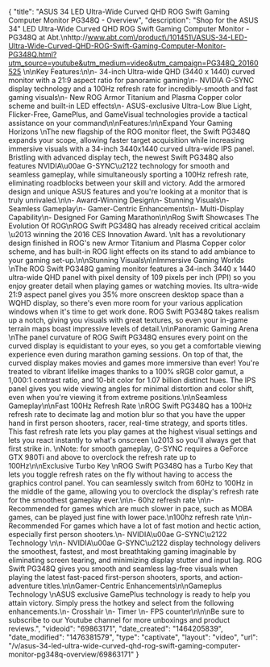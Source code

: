 {
    "title": "ASUS 34 LED Ultra-Wide Curved QHD ROG Swift Gaming Computer Monitor PG348Q - Overview",
    "description": "Shop for the ASUS 34\" LED Ultra-Wide Curved QHD ROG Swift Gaming Computer Monitor - PG348Q at Abt.\nhttp:\/\/www.abt.com\/product\/101451\/ASUS-34-LED-Ultra-Wide-Curved-QHD-ROG-Swift-Gaming-Computer-Monitor-PG348Q.html?utm_source=youtube&utm_medium=video&utm_campaign=PG348Q_20160525 \n\nKey Features:\n\n- 34-inch Ultra-wide QHD (3440 x 1440) curved monitor with a 21:9 aspect ratio for panoramic gaming\n- NVIDIA G-SYNC display technology and a 100Hz refresh rate for incredibly-smooth and fast gaming visuals\n- New ROG Armor Titanium and Plasma Copper color scheme and built-in LED effects\n- ASUS-exclusive Ultra-Low Blue Light, Flicker-Free, GamePlus, and GameVisual technologies provide a tactical assistance on your command\n\nFeatures:\n\nExpand Your Gaming Horizons \nThe new flagship of the ROG monitor fleet, the Swift PG348Q expands your scope, allowing faster target acquisition while increasing immersive visuals with a 34-inch 3440x1440 curved ultra-wide IPS panel. Bristling with advanced display tech, the newest Swift PG348Q also features NVIDIA\u00ae G-SYNC\u2122 technology for smooth and seamless gameplay, while simultaneously sporting a 100Hz refresh rate, eliminating roadblocks between your skill and victory. Add the armored design and unique ASUS features and you're looking at a monitor that is truly unrivaled.\n\n- Award-Winning Design\n- Stunning Visuals\n- Seamless Gameplay\n- Gamer-Centric Enhancements\n- Multi-Display Capability\n- Designed For Gaming Marathon\n\nRog Swift Showcases The Evolution Of ROG\nROG Swift PG348Q has already received critical acclaim \u2013 winning the 2016 CES Innovation Award. \nIt has a revolutionary design finished in ROG's new Armor Titanium and Plasma Copper color scheme, and has built-in ROG light effects on its stand to add ambiance to your gaming set-up.\n\nStunning Visuals\n\nImmersive Gaming Worlds \nThe ROG Swift PG348Q gaming monitor features a 34-inch 3440 x 1440 ultra-wide QHD panel with pixel density of 109 pixels per inch (PPI) so you enjoy greater detail when playing games or watching movies. Its ultra-wide 21:9 aspect panel gives you 35% more onscreen desktop space than a WQHD display, so there's even more room for your various application windows when it's time to get work done. ROG Swift PG348Q takes realism up a notch, giving you visuals with great textures, so even your in-game terrain maps boast impressive levels of detail.\n\nPanoramic Gaming Arena \nThe panel curvature of ROG Swift PG348Q ensures every point on the curved display is equidistant to your eyes, so you get a comfortable viewing experience even during marathon gaming sessions. On top of that, the curved display makes movies and games more immersive than ever! You're treated to vibrant lifelike images thanks to a 100% sRGB color gamut, a 1,000:1 contrast ratio, and 10-bit color for 1.07 billion distinct hues. The IPS panel gives you wide viewing angles for minimal distortion and color shift, even when you're viewing it from extreme positions.\n\nSeamless Gameplay\n\nFast 100Hz Refresh Rate \nROG Swift PG348Q has a 100Hz refresh rate to decimate lag and motion blur so that you have the upper hand in first person shooters, racer, real-time strategy, and sports titles. This fast refresh rate lets you play games at the highest visual settings and lets you react instantly to what's onscreen \u2013 so you'll always get that first strike in. \nNote: for smooth gameplay, G-SYNC requires a GeForce GTX 980Ti and above to overclock the refresh rate up to 100Hz\n\nExclusive Turbo Key \nROG Swift PG348Q has a Turbo Key that lets you toggle refresh rates on the fly without having to access the graphics control panel. You can seamlessly switch from 60Hz to 100Hz in the middle of the game, allowing you to overclock the display's refresh rate for the smoothest gameplay ever.\n\n- 60hz refresh rate \n\n- Recommended for games which are much slower in pace, such as MOBA games, can be played just fine with lower pace.\n100hz refresh rate \n\n- Recommended For games which have a lot of fast motion and hectic action, especially first person shooters.\n- NVIDIA\u00ae G-SYNC\u2122 Technology \n\n- NVIDIA\u00ae G-SYNC\u2122 display technology delivers the smoothest, fastest, and most breathtaking gaming imaginable by eliminating screen tearing, and minimizing display stutter and input lag. ROG Swift PG348Q gives you smooth and seamless lag-free visuals when playing the latest fast-paced first-person shooters, sports, and action-adventure titles.\n\nGamer-Centric Enhancements\n\nGameplus Technology \nASUS exclusive GamePlus technology is ready to help you attain victory. Simply press the hotkey and select from the following enhancements.\n- Crosshair \n- Timer \n- FPS counter\n\n\nBe sure to subscribe to our Youtube channel for more unboxings and product reviews.",
    "videoid": "69863171",
    "date_created": "1464205839",
    "date_modified": "1476381579",
    "type": "captivate",
    "layout": "video",
    "url": "\/v\/asus-34-led-ultra-wide-curved-qhd-rog-swift-gaming-computer-monitor-pg348q-overview\/69863171"
}